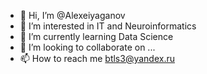 - 👋 Hi, I’m @Alexeiyaganov
- 👀 I’m interested in IT and Neuroinformatics
- 🌱 I’m currently learning Data Science
- 💞️ I’m looking to collaborate on ...
- 📫 How to reach me btls3@yandex.ru

<!---
Alexeiyaganov/Alexeiyaganov is a ✨ special ✨ repository because its `README.md` (this file) appears on your GitHub profile.
You can click the Preview link to take a look at your changes.
--->
